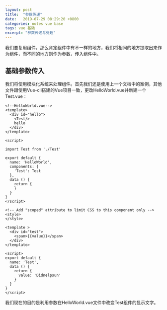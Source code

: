 ```yaml
---
layout: post
title:  "参数传递"
date:   2019-07-29 08:29:20 +0800
categories: notes vue base
tags: vue 基础 
excerpt: "参数传递与处理"
---
```


我们要复用组件，那么肯定组件中有不一样的地方，我们将相同的地方提取出来作为组件，而不同的地方则作为参数，传入组件中。

## 基础参数传入

我们将使用模块化系统来处理组件。首先我们还是使用上一个文档中的案例，其他文件跟使用Vue-cli搭建的Vue项目一致，更改HelloWorld.vue并新建一个Test.vue：

```vue
<!--HelloWorld.vue-->
<template>
  <div id="hello">
    <Test/>
    hello
  </div>
</template>

<script>

import Test from './Test'

export default {
  name: 'HelloWorld',
  components: {
    'Test': Test
  },
  data () {
    return {
    }
  }
}
</script>

<!-- Add "scoped" attribute to limit CSS to this component only -->
<style>
</style>
```

```vue
<template >
  <div id="test">
    <span>{{value}}</span>
  </div>
</template>

<script>
export default {
  name: 'Test',
  data () {
    return {
      value: 'Didnelpsun'
    }
  }
}
</script>
```

我们现在的目的是利用参数在HelloWorld.vue文件中改变Test组件的显示文字。
